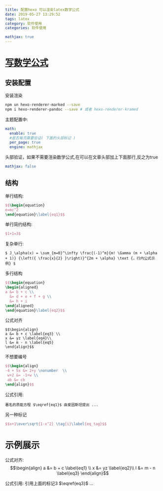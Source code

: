 ```yaml
---
title: 配置hexo 可以渲染latex数学公式
date: 2019-05-27 13:29:52
tags: latex
category: 软件使用
categories: 软件使用

mathjax: true
---
```

# [写数学公式](https://docs.mathjax.org/en/latest/index.html)
## 安装配置
安装渲染
```sh
npm un hexo-renderer-marked --save
npm i hexo-renderer-pandoc --save # 或者 hexo-renderer-kramed
```
主题配置中:
```yml
math:
  enable: true
  #是否每页需要验证( 下面的头部标记 )
  per_page: true
  engine: mathjax
```
<!-- more -->
头部验证，如果不需要渲染数学公式,在可以在文章头部加上下面那行,反之为true

```yml
mathjax: false
```
## 结构
单行结构:
``` latex
$$\begin{equation}
e=mc^2
\end{equation}\label{eq1}$$

```
单行简约结构:
``` latex
$1+1=3$
```
复杂单行: 
```
$ J_\alpha(x) = \sum_{m=0}^\infty \frac{(-1)^m}{m! \Gamma (m + \alpha + 1)} {\left({ \frac{x}{2} }\right)}^{2m + \alpha} \text {，行内公式示例} $
```

多行结构
```latex
$$\begin{equation}
\begin{aligned}
a &= b + c \\
  &= d + e + f + g \\
  &= h + i
\end{aligned}
\end{equation}\label{eq2}$$
```
公式对齐 
```
$$\begin{align}
a &= b + c \label{eq3} \\
x &= yz \label{eq4}\\
l &= m - n \label{eq5}
\end{align}$$
```
不想要编号
```latex
$$\begin{align}
-4 + 5x &= 2+y \nonumber  \\
 w+2 &= -1+w \\
 ab &= cb
\end{align}$$
```

公式引用:
```
著名的质能方程 $\eqref{eq1}$ 由爱因斯坦提出 ...
```

另一种标记
```latex
$$x+1\over\sqrt{1-x^2} \tag{i}\label{eq_tag}$$
```

# 示例展示
公式对齐:
$$\begin{align}
a &= b + c \label{eq1} \\
x &= yz \label{eq2}\\
l &= m - n \label{eq3}
\end{align}$$

公式引用:
引用上面的标记3 $\eqref{eq3}$ ...
